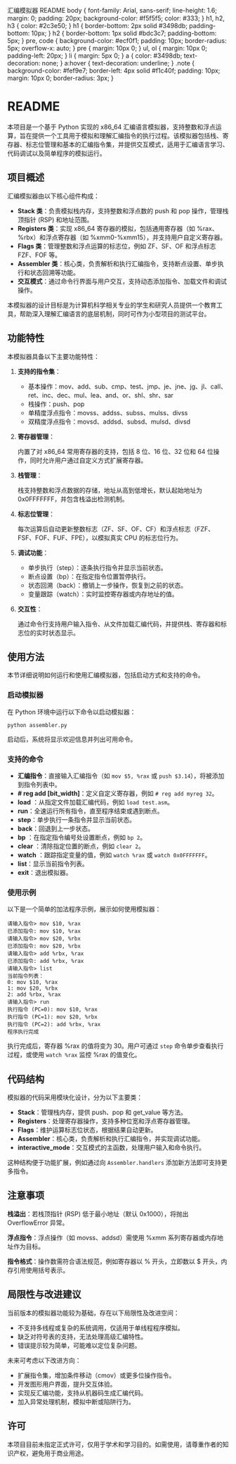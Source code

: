  汇编模拟器 README body { font-family: Arial, sans-serif; line-height: 1.6; margin: 0; padding: 20px; background-color: #f5f5f5; color: #333; } h1, h2, h3 { color: #2c3e50; } h1 { border-bottom: 2px solid #3498db; padding-bottom: 10px; } h2 { border-bottom: 1px solid #bdc3c7; padding-bottom: 5px; } pre, code { background-color: #ecf0f1; padding: 10px; border-radius: 5px; overflow-x: auto; } pre { margin: 10px 0; } ul, ol { margin: 10px 0; padding-left: 20px; } li { margin: 5px 0; } a { color: #3498db; text-decoration: none; } a:hover { text-decoration: underline; } .note { background-color: #fef9e7; border-left: 4px solid #f1c40f; padding: 10px; margin: 10px 0; border-radius: 3px; }

README
============

本项目是一个基于 Python 实现的 x86\_64 汇编语言模拟器，支持整数和浮点运算，旨在提供一个工具用于模拟和理解汇编指令的执行过程。该模拟器包括栈、寄存器、标志位管理和基本的汇编指令集，并提供交互模式，适用于汇编语言学习、代码调试以及简单程序的模拟运行。

项目概述
----

汇编模拟器由以下核心组件构成：

*   **Stack 类**：负责模拟栈内存，支持整数和浮点数的 push 和 pop 操作，管理栈顶指针 (RSP) 和地址范围。
*   **Registers 类**：实现 x86\_64 寄存器的模拟，包括通用寄存器（如 %rax、%rbx）和浮点寄存器（如 %xmm0-%xmm15），并支持用户自定义寄存器。
*   **Flags 类**：管理整数和浮点运算的标志位，例如 ZF、SF、OF 和浮点标志 FZF、FOF 等。
*   **Assembler 类**：核心类，负责解析和执行汇编指令，支持断点设置、单步执行和状态回溯等功能。
*   **交互模式**：通过命令行界面与用户交互，支持动态添加指令、加载文件和调试操作。

本模拟器的设计目标是为计算机科学相关专业的学生和研究人员提供一个教育工具，帮助深入理解汇编语言的底层机制，同时可作为小型项目的测试平台。

功能特性
----

本模拟器具备以下主要功能特性：

1.  **支持的指令集**：
    *   基本操作：mov、add、sub、cmp、test、jmp、je、jne、jg、jl、call、ret、inc、dec、mul、lea、and、or、shl、shr、sar
    *   栈操作：push、pop
    *   单精度浮点指令：movss、addss、subss、mulss、divss
    *   双精度浮点指令：movsd、addsd、subsd、mulsd、divsd
2.  **寄存器管理**：
    
    内置了对 x86\_64 常用寄存器的支持，包括 8 位、16 位、32 位和 64 位操作，同时允许用户通过自定义方式扩展寄存器。
    
3.  **栈管理**：
    
    栈支持整数和浮点数据的存储，地址从高到低增长，默认起始地址为 0x0FFFFFFF，并包含栈溢出检测机制。
    
4.  **标志位管理**：
    
    每次运算后自动更新整数标志（ZF、SF、OF、CF）和浮点标志（FZF、FSF、FOF、FUF、FPE），以模拟真实 CPU 的标志位行为。
    
5.  **调试功能**：
    *   单步执行（step）：逐条执行指令并显示当前状态。
    *   断点设置（bp）：在指定指令位置暂停执行。
    *   状态回溯（back）：撤销上一步操作，恢复到之前的状态。
    *   变量跟踪（watch）：实时监控寄存器或内存地址的值。
6.  **交互性**：
    
    通过命令行支持用户输入指令、从文件加载汇编代码，并提供栈、寄存器和标志位的实时状态显示。
    

使用方法
----

本节详细说明如何运行和使用汇编模拟器，包括启动方式和支持的命令。

### 启动模拟器

在 Python 环境中运行以下命令以启动模拟器：

    python assembler.py

启动后，系统将显示欢迎信息并列出可用命令。

### 支持的命令

*   **汇编指令**：直接输入汇编指令（如 `mov $5, %rax` 或 `push $3.14`），将被添加到指令列表中。
*   **\# reg add \[bit\_width\]**：定义自定义寄存器，例如 `# reg add myreg 32`。
*   **load** ：从指定文件加载汇编代码，例如 `load test.asm`。
*   **run**：全速运行所有指令，直至程序结束或遇到断点。
*   **step**：单步执行一条指令并显示当前状态。
*   **back**：回退到上一步状态。
*   **bp** ：在指定指令编号处设置断点，例如 `bp 2`。
*   **clear** ：清除指定位置的断点，例如 `clear 2`。
*   **watch** ：跟踪指定变量的值，例如 `watch %rax` 或 `watch 0x0FFFFFFF`。
*   **list**：显示当前指令列表。
*   **exit**：退出模拟器。

### 使用示例

以下是一个简单的加法程序示例，展示如何使用模拟器：

    
    请输入指令> mov $10, %rax
    已添加指令: mov $10, %rax
    请输入指令> mov $20, %rbx
    已添加指令: mov $20, %rbx
    请输入指令> add %rbx, %rax
    已添加指令: add %rbx, %rax
    请输入指令> list
    当前指令列表：
    0: mov $10, %rax
    1: mov $20, %rbx
    2: add %rbx, %rax
    请输入指令> run
    执行指令 (PC=0): mov $10, %rax
    执行指令 (PC=1): mov $20, %rbx
    执行指令 (PC=2): add %rbx, %rax
    程序执行完成
        

执行完成后，寄存器 %rax 的值将变为 30。用户可通过 `step` 命令单步查看执行过程，或使用 `watch %rax` 监控 %rax 的值变化。

代码结构
----

模拟器的代码采用模块化设计，分为以下主要类：

*   **Stack**：管理栈内存，提供 push、pop 和 get\_value 等方法。
*   **Registers**：处理寄存器操作，支持多种位宽和浮点寄存器管理。
*   **Flags**：维护运算标志位状态，根据结果自动更新。
*   **Assembler**：核心类，负责解析和执行汇编指令，并实现调试功能。
*   **interactive\_mode**：交互模式的主函数，处理用户输入和命令执行。

这种结构便于功能扩展，例如通过向 `Assembler.handlers` 添加新方法即可支持更多指令。

注意事项
----

**栈溢出**：若栈顶指针 (RSP) 低于最小地址（默认 0x1000），将抛出 OverflowError 异常。

**浮点指令**：浮点操作（如 movss、addsd）需使用 %xmm 系列寄存器或内存地址作为目标。

**指令格式**：操作数需符合语法规范，例如寄存器以 % 开头，立即数以 $ 开头，内存引用使用括号表示。

局限性与改进建议
--------

当前版本的模拟器功能较为基础，存在以下局限性及改进空间：

*   不支持多线程或复杂的系统调用，仅适用于单线程程序模拟。
*   缺乏对符号表的支持，无法处理高级汇编特性。
*   错误提示较为简单，可能难以定位复杂问题。

未来可考虑以下改进方向：

*   扩展指令集，增加条件移动（cmov）或更多位操作指令。
*   开发图形用户界面，提升交互体验。
*   实现反汇编功能，支持从机器码生成汇编代码。
*   加入异常处理机制，模拟中断或陷阱行为。

许可
--

本项目目前未指定正式许可，仅用于学术和学习目的。如需使用，请尊重作者的知识产权，避免用于商业用途。